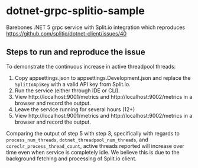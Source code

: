 # dotnet-grpc-splitio-sample
Barebones .NET 5 grpc service with Split.io integration which reproduces https://github.com/splitio/dotnet-client/issues/40

## Steps to run and reproduce the issue
To demonstrate the continuous increase in active threadpool threads:
1. Copy appsettings.json to appsettings.Development.json and replace the `SplitIoApiKey` with a valid API key from Split.io.
2. Run the service (either through IDE or CLI).
3. View http://localhost:9001/metrics and http://localhost:9002/metrics in a browser and record the output.
4. Leave the service running for several hours (12+)
5. View http://localhost:9001/metrics and http://localhost:9002/metrics in a browser and record the output.  

Comparing the output of step 5 with step 3, specifically with regards to `process_num_threads`, `dotnet_threadpool_num_threads`, and `coreclr_process_thread_count`,  active threads reported will increase over time even when service is completely idle.  We believe this is due to the background fetching and processing of Split.io client.


